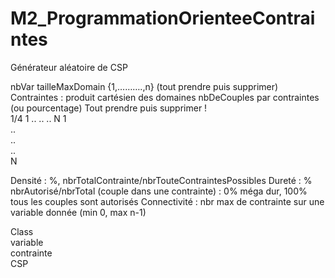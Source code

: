 # M2_ProgrammationOrienteeContraintes

Générateur aléatoire de CSP

nbVar
tailleMaxDomain     {1,……….,n} (tout prendre puis supprimer)
Contraintes : produit cartésien des domaines
nbDeCouples par contraintes (ou pourcentage)
Tout prendre puis supprimer !  
1/4	1	..	..	..	N
1					
..					
..					
..					
N					

Densité : %, nbrTotalContrainte/nbrTouteContraintesPossibles
Dureté : % nbrAutorisé/nbrTotal (couple dans une contrainte) : 0% méga dur, 100% tous les couples sont autorisés
Connectivité : nbr max de contrainte sur une variable donnée (min 0, max n-1)

Class  
variable  
contrainte  
CSP  